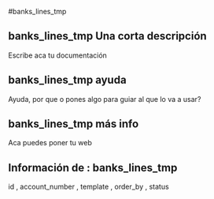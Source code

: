 #banks_lines_tmp
## banks_lines_tmp Una corta descripción
Escribe aca tu documentación

## banks_lines_tmp ayuda
Ayuda, por que o pones algo para guiar al que lo va a usar?

## banks_lines_tmp más info
Aca puedes poner tu web

## Información de : banks_lines_tmp 
id , 
  account_number , 
  template , 
  order_by , 
  status 
  